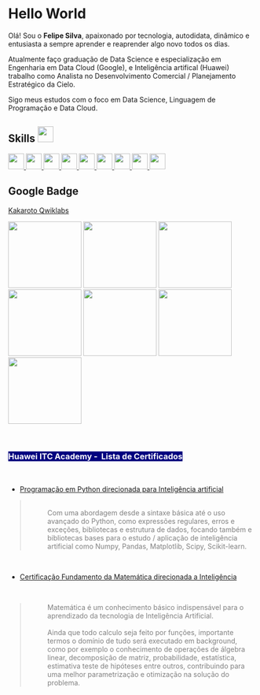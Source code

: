 <h1>Hello World</h1>


<p>Ol&aacute;! Sou o <strong>Felipe Silva</strong>, apaixonado por tecnologia, autodidata, din&acirc;mico e entusiasta a sempre aprender e reaprender algo novo todos os dias.</p>
<p>Atualmente fa&ccedil;o gradua&ccedil;&atilde;o de Data Science e especializa&ccedil;&atilde;o em Engenharia em Data Cloud (Google), e Inteligência artifical (Huawei) trabalho como Analista no Desenvolvimento Comercial / Planejamento Estrat&eacute;gico da Cielo.</p>
<p>Sigo meus estudos com o foco em Data Science, Linguagem de Programa&ccedil;&atilde;o e Data Cloud.</p>

<h2> Skills <img src = "https://media2.giphy.com/media/QssGEmpkyEOhBCb7e1/giphy.gif?cid=ecf05e47a0n3gi1bfqntqmob8g9aid1oyj2wr3ds3mg700bl&rid=giphy.gif" width = 32px> </h2>
<a href= https://github.com/Kaakaroto?tab=repositories&q=&type=&language=python&sort= > <img width ='32px' src ='https://raw.githubusercontent.com/rahulbanerjee26/githubAboutMeGenerator/main/icons/python.svg'> </a>
<a href= https://github.com/Kaakaroto?tab=repositories&q=&type=&language=pytorch&sort= > <img width ='32px' src ='https://raw.githubusercontent.com/rahulbanerjee26/githubAboutMeGenerator/main/icons/pytorch.svg'> </a>
<a href= https://github.com/Kaakaroto?tab=repositories&q=&type=&language=android&sort= > <img width ='32px' src ='https://raw.githubusercontent.com/rahulbanerjee26/githubAboutMeGenerator/main/icons/android.svg'> </a>
<a href= https://github.com/Kaakaroto?tab=repositories&q=&type=&language=azure&sort= > <img width ='32px' src ='https://raw.githubusercontent.com/rahulbanerjee26/githubAboutMeGenerator/main/icons/azure.svg'> </a>
<a href= https://github.com/Kaakaroto?tab=repositories&q=&type=&language=bootstrap&sort= > <img width ='32px' src ='https://raw.githubusercontent.com/rahulbanerjee26/githubAboutMeGenerator/main/icons/bootstrap.svg'> </a>
<a href= https://github.com/Kaakaroto?tab=repositories&q=&type=&language=discord&sort= > <img width ='32px' src ='https://raw.githubusercontent.com/rahulbanerjee26/githubAboutMeGenerator/main/icons/discord.svg'> </a>
<a href= https://github.com/Kaakaroto?tab=repositories&q=&type=&language=blogger&sort= > <img width ='32px' src ='https://raw.githubusercontent.com/rahulbanerjee26/githubAboutMeGenerator/main/icons/blogger.svg'> </a>
<a href= https://github.com/Kaakaroto?tab=repositories&q=&type=&language=google&sort= > <img width ='32px' src ='https://raw.githubusercontent.com/rahulbanerjee26/githubAboutMeGenerator/main/icons/google.svg'> </a>
<a href= https://github.com/Kaakaroto?tab=repositories&q=&type=&language=linux&sort= > <img width ='32px' src ='https://raw.githubusercontent.com/rahulbanerjee26/githubAboutMeGenerator/main/icons/linux.svg'> </a>

<h2>Google Badge</h2>
<p style="text-align: left;"><a href="https://www.qwiklabs.com/public_profiles/b90e6d95-ef58-45a6-bfeb-9f6b5af5448a">Kakaroto Qwiklabs</a></p>
<p><img src="https://cdn.qwiklabs.com/eDNTrtKj%2BqMfiuhqn6nA8quJGgcjTNHN%2F%2BTmpqIn0Sc%3D" width="149" height="135" /> <img src="https://cdn.qwiklabs.com/znPFC7VEHnvvrQzRpryh2sUTnfeIluXXbbyrj9oFSD0%3D" alt="" width="149" height="135" /> <img src="https://cdn.qwiklabs.com/%2Ba%2BLfd1vxwXnr5ZOOv6ikKOE0QDqy62aV21r0l4b4ks%3D" alt="" width="149" height="135" /> <img src="https://cdn.qwiklabs.com/d8GQx%2FM2wXW44CgxdyBWoc3dGdNpgLQMN1bFvePgZPA%3D" alt="" width="149" height="135" /> <img src="https://cdn.qwiklabs.com/KKo25c6cDv5W1cfAH%2BA3bUTAb3yWJwePovj3iDvmI8Q%3D" alt="" width="149" height="135" /> <img src="https://cdn.qwiklabs.com/Cbalaga6hDfK24%2FP3qKUmSNiXOY1aHbsnj2nRETk4Cg%3D" alt="" width="149" height="135" /><img src="https://cdn.qwiklabs.com/JpdCP3HGjEm%2FDqv9WCJ%2ByQGJo%2FmRiWtVruq%2Bkivi8s0%3D" width="149" height="135" />&nbsp;</p>
<p>&nbsp;</p>


<h3><span style="background-color: #000080; color: #ffffff;"><strong>Huawei ITC Academy -&nbsp; Lista de Certificados</strong></span></h3>
<p>&nbsp;</p>
<ul>
<li><a href="https://ilearningx.huawei.com/portal/certificates/341c03e13906457398bed202e15e140e">Programa&ccedil;&atilde;o em Python direcionada para Intelig&ecirc;ncia artificial</a></li>
</ul>
<blockquote>
<p style="padding-left: 40px;"><br /><span style="color: #808080;">Com uma abordagem desde a sintaxe b&aacute;sica at&eacute; o uso avan&ccedil;ado do Python, como express&otilde;es regulares, erros e exce&ccedil;&otilde;es, bibliotecas e estrutura de dados, focando tamb&eacute;m e bibliotecas bases para o estudo / aplica&ccedil;&atilde;o de intelig&ecirc;ncia artificial como Numpy, Pandas, Matplotlib, Scipy, Scikit-learn.</span></p>
</blockquote>
<p>&nbsp;</p>
<ul>
<li><a href="https://ilearningx.huawei.com/portal/certificates/ae3e069908754321b53f8b0b9b4f4a5b">Certifica&ccedil;&atilde;o Fundamento da Matem&aacute;tica direcionada a Intelig&ecirc;ncia</a></li>
</ul>
<p>&nbsp;</p>
<blockquote>
<p style="padding-left: 40px;"><span style="color: #808080;">Matem&aacute;tica &eacute; um conhecimento b&aacute;sico indispens&aacute;vel para o aprendizado da tecnologia de Intelig&ecirc;ncia Artificial.</span><br /><br /><span style="color: #808080;">Ainda que todo calculo seja feito por fun&ccedil;&otilde;es, importante termos o dom&iacute;nio de tudo ser&aacute; executado em background, como por exemplo o conhecimento de opera&ccedil;&otilde;es de &aacute;lgebra linear, decomposi&ccedil;&atilde;o de matriz, probabilidade, estat&iacute;stica, estimativa teste de hip&oacute;teses entre outros, contribuindo para uma melhor parametriza&ccedil;&atilde;o e otimiza&ccedil;&atilde;o na solu&ccedil;&atilde;o do problema.</span></p>
</blockquote>
